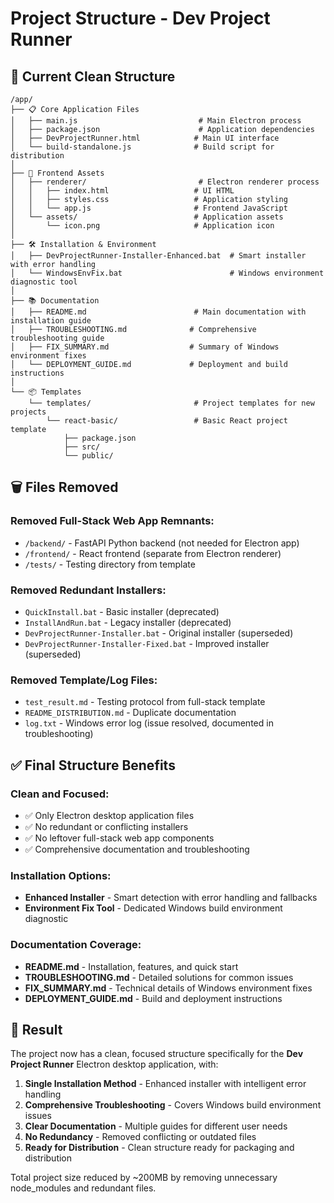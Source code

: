 # Project Structure - Dev Project Runner

## 📁 Current Clean Structure

```
/app/
├── 📋 Core Application Files
│   ├── main.js                           # Main Electron process
│   ├── package.json                      # Application dependencies
│   ├── DevProjectRunner.html            # Main UI interface
│   └── build-standalone.js              # Build script for distribution
│
├── 🎨 Frontend Assets
│   ├── renderer/                         # Electron renderer process
│   │   ├── index.html                   # UI HTML
│   │   ├── styles.css                   # Application styling
│   │   └── app.js                       # Frontend JavaScript
│   └── assets/                          # Application assets
│       └── icon.png                     # Application icon
│
├── 🛠️ Installation & Environment
│   ├── DevProjectRunner-Installer-Enhanced.bat  # Smart installer with error handling
│   └── WindowsEnvFix.bat                        # Windows environment diagnostic tool
│
├── 📚 Documentation
│   ├── README.md                        # Main documentation with installation guide
│   ├── TROUBLESHOOTING.md              # Comprehensive troubleshooting guide  
│   ├── FIX_SUMMARY.md                  # Summary of Windows environment fixes
│   └── DEPLOYMENT_GUIDE.md             # Deployment and build instructions
│
└── 📦 Templates
    └── templates/                       # Project templates for new projects
        └── react-basic/                 # Basic React project template
            ├── package.json
            ├── src/
            └── public/
```

## 🗑️ Files Removed

### Removed Full-Stack Web App Remnants:
- `/backend/` - FastAPI Python backend (not needed for Electron app)
- `/frontend/` - React frontend (separate from Electron renderer)
- `/tests/` - Testing directory from template

### Removed Redundant Installers:
- `QuickInstall.bat` - Basic installer (deprecated)
- `InstallAndRun.bat` - Legacy installer (deprecated)  
- `DevProjectRunner-Installer.bat` - Original installer (superseded)
- `DevProjectRunner-Installer-Fixed.bat` - Improved installer (superseded)

### Removed Template/Log Files:
- `test_result.md` - Testing protocol from full-stack template
- `README_DISTRIBUTION.md` - Duplicate documentation
- `log.txt` - Windows error log (issue resolved, documented in troubleshooting)

## ✅ Final Structure Benefits

### Clean and Focused:
- ✅ Only Electron desktop application files
- ✅ No redundant or conflicting installers
- ✅ No leftover full-stack web app components
- ✅ Comprehensive documentation and troubleshooting

### Installation Options:
- **Enhanced Installer** - Smart detection with error handling and fallbacks
- **Environment Fix Tool** - Dedicated Windows build environment diagnostic

### Documentation Coverage:
- **README.md** - Installation, features, and quick start
- **TROUBLESHOOTING.md** - Detailed solutions for common issues
- **FIX_SUMMARY.md** - Technical details of Windows environment fixes
- **DEPLOYMENT_GUIDE.md** - Build and deployment instructions

## 🎯 Result

The project now has a clean, focused structure specifically for the **Dev Project Runner** Electron desktop application, with:

1. **Single Installation Method** - Enhanced installer with intelligent error handling
2. **Comprehensive Troubleshooting** - Covers Windows build environment issues
3. **Clear Documentation** - Multiple guides for different user needs
4. **No Redundancy** - Removed conflicting or outdated files
5. **Ready for Distribution** - Clean structure ready for packaging and distribution

Total project size reduced by ~200MB by removing unnecessary node_modules and redundant files.
